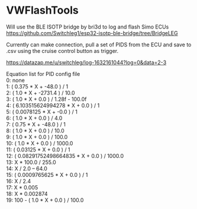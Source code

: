 # VWFlashTools

Will use the BLE ISOTP bridge by bri3d to log and flash Simo ECUs https://github.com/Switchleg1/esp32-isotp-ble-bridge/tree/BridgeLEG

Currently can make connection, pull a set of PIDS from the ECU and save to .csv using the cruise control button as trigger.

https://datazap.me/u/switchleg/log-1632161044?log=0&data=2-3

Equation list for PID config file 				<br />
	0: none 																<br />
	1: ( 0.375 * X + -48.0 ) / 1						<br />
  2: ( 1.0 * X + -2731.4 ) / 10.0					<br />
  3: ( 1.0 * X + 0.0 ) / 1.28f - 100.0f		<br />
  4: ( 6.103515624994278 * X + 0.0 ) / 1	<br />
  5: ( 0.0078125 * X + -0.0 ) / 1					<br />
  6: ( 1.0 * X + 0.0 ) / 4.0							<br />
  7: ( 0.75 * X + -48.0 ) / 1							<br />
  8: ( 1.0 * X + 0.0 ) / 10.0							<br />
  9: ( 1.0 * X + 0.0 ) / 100.0						<br />
  10: ( 1.0 * X + 0.0 ) / 1000.0					<br />
  11: ( 0.03125 * X + 0.0 ) / 1						<br />
  12: ( 0.08291752498664835 * X + 0.0 ) / 1000.0	<br />
  13: X * 100.0 / 255.0										<br />
  14: X / 2.0 – 64.0											<br />
  15: ( 0.0009765625 * X + 0.0 ) / 1			<br />
  16: X / 2.4															<br />
  17: X * 0.005														<br />
  18: X * 0.002874												<br />
  19: 100 - ( 1.0 * X + 0.0 ) / 100.0			<br />
